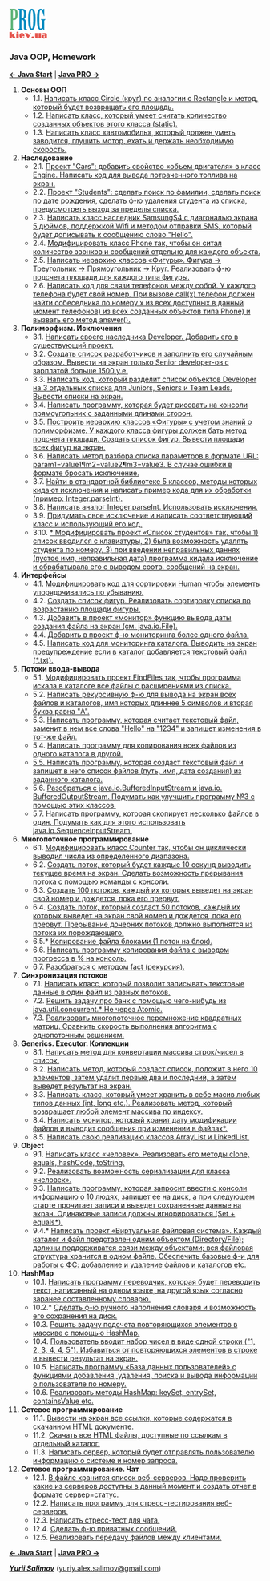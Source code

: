 [![Prog.kiev.ua](logo.png)](https://prog.kiev.ua)

<h3>Java OOP, Homework</h3>

[**<- Java Start**](https://github.com/YuriiSalimov/Prog.kiev.ua-JavaStart)
|
[**Java PRO ->**](https://github.com/YuriiSalimov/Prog.kiev.ua-JavaPRO)

<ol>
<li><strong>Основы ООП</strong>
    <ul>
        <li> 1.1. 
            <a href="/src/main/java/com/yurii/salimov/lesson01/task01">
                Написать класс Circle (круг) по аналогии с Rectangle и метод, который будет возвращать его площадь.
            </a>
        </li>
        <li> 1.2. 
            <a href="/src/main/java/com/yurii/salimov/lesson01/task02">
                Написать класс, который умеет считать количество созданных объектов этого класса (static).
            </a>
        </li>
        <li> 1.3. 
            <a href="/src/main/java/com/yurii/salimov/lesson01/task03">
                Написать класс «автомобиль», который должен уметь заводится, глушить мотор, ехать и держать необходимую скорость.
            </a>
        </li>
    </ul>
</li>

<li><strong>Наследование</strong>
    <ul>
        <li> 2.1. 
            <a href="/src/main/java/com/yurii/salimov/lesson02/task01">
                Проект "Cars": добавить свойство «объем двигателя» в класс Engine. Написать код для вывода потраченного топлива на экран.
            </a>
        </li>
        <li> 2.2. 
            <a href="/src/main/java/com/yurii/salimov/lesson02/task02">
                Проект "Students": сделать поиск по фамилии, сделать поиск по дате рождения, сделать ф-ю удаления студента из списка, предусмотреть выход за пределы списка.
            </a>
        </li>
        <li> 2.3. 
            <a href="/src/main/java/com/yurii/salimov/lesson02/task03_04_06">
                Написать класс наследник SamsungS4 с диагональю экрана 5 дюймов, поддержкой Wifi и методом отправки SMS, который будет дописывать к сообщению слово "Hello".
            </a>
        </li>
        <li> 2.4.
            <a href="/src/main/java/com/yurii/salimov/lesson02/task03_04_06">
                Модифицировать класс Phone так, чтобы он ситал количество звонков и сообщений отдельно для каждого объекта.
            </a>
        </li>
        <li> 2.5. 
            <a href="/src/main/java/com/yurii/salimov/lesson02/task05">
                Написать иерархию классов «Фигуры». Фигура → Треугольник → Прямоугольник → Круг. Реализовать ф-ю подсчета площади для каждого типа фигуры.
            </a>
        </li>
        <li> 2.6. 
            <a href="/src/main/java/com/yurii/salimov/lesson02/task03_04_06">
                Написать код для связи телефонов между собой. У каждого телефона будет свой номер. При вызове call(x) телефон должен найти собеседника по номеру x из всех доступных в данный момент телефонов) из всех созданных объектов типа Phone) и вызвать его метод answer().
            </a>
        </li>
    </ul>
</li>

<li><strong>Полиморфизм. Исключения</strong>
    <ul>
        <li> 3.1. 
            <a href="/src/main/java/com/yurii/salimov/lesson03/task01_02_03">
                Написать своего наследника Developer. Добавить его в существующий проект.
            </a>
        </li>
        <li> 3.2. 
            <a href="/src/main/java/com/yurii/salimov/lesson03/task01_02_03">
                Создать список разработчиков и заполнить его случайным образом. Вывести на экран только Senior developer-ов с зарплатой больше 1500 у.е.
            </a>
        </li>
        <li> 3.3. 
            <a href="/src/main/java/com/yurii/salimov/lesson03/task01_02_03">
                Написать код, который разделит список объектов Developer на 3 отдельных списка для Juniors, Seniors и Team Leads. Вывести списки на экран.
            </a>
        </li>
        <li> 3.4. 
            <a href="/src/main/java/com/yurii/salimov/lesson03/task04">
                Написать программу, которая будет рисовать на консоли прямоугольник с заданными длинами сторон.
            </a>
        </li>
        <li> 3.5. 
            <a href="/src/main/java/com/yurii/salimov/lesson03/task05">
                Построить иерархию классов «Фигуры» с учетом знаний о полиморфизме. У каждого класса фигуры должен бать метод подсчета площади. Создать список фигур. Вывести площади всех фигур на экран.
            </a>
        </li>
        <li> 3.6. 
            <a href="/src/main/java/com/yurii/salimov/lesson03/task06">
                Написать метод разбора списка параметров в формате URL: param1=value1&param2=value2&param3=value3. В случае ошибки в формате бросать исключение.
            </a>
        </li>
        <li> 3.7. 
            <a href="/src/main/java/com/yurii/salimov/lesson03/task07">
                Найти в стандартной библиотеке 5 классов, методы которых кидают исключения и написать пример кода для их обработки (пример: Integer.parseInt).
            </a>
        </li>
        <li> 3.8. 
            <a href="/src/main/java/com/yurii/salimov/lesson03/task08">
                Написать аналог Integer.parseInt. Использовать исключения.
            </a>
        </li>
        <li> 3.9. 
            <a href="/src/main/java/com/yurii/salimov/lesson03/task09">
                Придумать свое исключение и написать соответствующий класс и использующий его код.
            </a>
        </li>
        <li> 3.10. 
            <a href="/src/main/java/com/yurii/salimov/lesson03/task10">
                * Модифицировать проект «Список студентов» так, чтобы 1) список вводился с клавиатуры, 2) была возможность удалять студента по номеру, 3) при введении неправильных даннях (пустое имя, неправильная дата) программа кидала исключение и обрабатывала его с выводом соотв. сообщений на экран.
            </a>
        </li>
    </ul>
</li>

<li><strong>Интерфейсы</strong>
    <ul>
        <li> 4.1. 
            <a href="/src/main/java/com/yurii/salimov/lesson04/task01">
                Модифицировать код для сортировки Human чтобы элементы упорядочивались по убыванию.
            </a>
        </li>
        <li> 4.2. 
            <a href="/src/main/java/com/yurii/salimov/lesson04/task02">
                Создать список фигур. Реализовать сортировку списка по возрастанию площади фигуры.
            </a>
        </li>
        <li> 4.3. 
            <a href="/src/main/java/com/yurii/salimov/lesson04/task03_04_05">
                Добавить в проект «монитор» функцию вывода даты создания файла на экран (см. java.io.File).
            </a>
        </li>
        <li> 4.4. 
            <a href="/src/main/java/com/yurii/salimov/lesson04/task03_04_05">
                Добавить в проект ф-ю мониторинга более одного файла.
            </a>
        </li>
        <li> 4.5. 
            <a href="/src/main/java/com/yurii/salimov/lesson04/task03_04_05">
                Написать код для мониторинга каталога. Выводить на экран предупреждение если в каталог добавляется текстовый файл (*.txt).
            </a>
        </li>
    </ul>
</li>

<li><strong>Потоки ввода-вывода</strong>
    <ul>
        <li> 5.1. 
            <a href="/src/main/java/com/yurii/salimov/lesson05/task01">
                Модифицировать проект FindFiles так, чтобы программа искала в каталоге все файлы с расширениями из списка.
            </a>
        </li>
        <li> 5.2. 
            <a href="/src/main/java/com/yurii/salimov/lesson05/task02">
                Написать рекурсивную ф-ю для вывода на экран всех файлов и каталогов, имя которых длиннее 5 символов и вторая буква равна "A".
            </a>
        </li>
        <li> 5.3. 
            <a href="/src/main/java/com/yurii/salimov/lesson05/task03">
                Написать программу, которая считает текстовый файл, заменит в нем все слова "Hello" на "1234" и запишет изменения в тот-же файл.
            </a>
        </li>
        <li> 5.4. 
            <a href="/src/main/java/com/yurii/salimov/lesson05/task04_05">
                Написать программу для копирования всех файлов из одного каталога в другой.</li>
        <li> 5.5. 
            <a href="/src/main/java/com/yurii/salimov/lesson05/task04_05">
                Написать программу, которая создаст текстовый файл и запишет в него список файлов (путь, имя, дата создания) из заданного каталога.
            </a>
        </li>
        <li> 5.6. 
            <a href="/src/main/java/com/yurii/salimov/lesson05/task06">
                Разобраться с java.io.BufferedInputStream и java.io. BufferedOutputStream. Подумать как улучшить программу №3 с помощью этих классов.
            </a>
        </li>
        <li> 5.7. 
            <a href="/src/main/java/com/yurii/salimov/lesson05/task07">
                Написать программу, которая скопирует несколько файлов в один. Подумать как для этого использовать java.io.SequenceInputStream.
            </a>
        </li>
    </ul>
</li>

<li><strong>Многопоточное программирование</strong>
    <ul>
        <li> 6.1. 
            <a href="/src/main/java/com/yurii/salimov/lesson06/task01">
                Модифицировать класс Counter так, чтобы он циклически выводил числа из определенного диапазона.
            </a>
        </li>
        <li> 6.2. 
            <a href="/src/main/java/com/yurii/salimov/lesson06/task02">
                Создать поток, который будет каждые 10 секунд выводить текущее время на экран. Сделать возможность прерывания потока с помощью команды с консоли.
            </a>
        </li>
        <li> 6.3. 
            <a href="/src/main/java/com/yurii/salimov/lesson06/task03">
                Создать 100 потоков, каждый их которых выведет на экран свой номер и дождется, пока его прервут.
            </a>
        </li>
        <li> 6.4. 
            <a href="/src/main/java/com/yurii/salimov/lesson06/task04">
                Создать поток, который создаст 50 потоков, каждый их которых выведет на экран свой номер и дождется, пока его прервут. Прерывание дочерних потоков должно выполнятся из потока их порождающего.
            </a>
        </li>
        <li> 6.5.* 
            <a href="/src/main/java/com/yurii/salimov/lesson06/task05">
                Копирование файла блоками (1 поток на блок).
            </a>
        </li>
        <li> 6.6. 
            <a href="/src/main/java/com/yurii/salimov/lesson06/task06">
                Написать программу копирования файла с выводом прогресса в % на консоль.
            </a>
        </li>
        <li> 6.7. 
            <a href="/src/main/java/com/yurii/salimov/lesson06/task07">
                Разобраться с методом fact (рекурсия).
            </a>
        </li>
    </ul>
</li>

<li><strong>Синхронизация потоков</strong>
    <ul>
        <li> 7.1. 
            <a href="/src/main/java/com/yurii/salimov/lesson07/task01">
                Написать класс, который позволит записывать текстовые данные в один файл из разных потоков.
            </a>
        </li>
        <li> 7.2. 
            <a href="/src/main/java/com/yurii/salimov/lesson07/task02">
                Решить задачу про банк с помощью чего-нибудь из java.util.concurrent.* Не через Atomic.
            </a>
        </li>
        <li> 7.3. 
            <a href="/src/main/java/com/yurii/salimov/lesson07/task03">
                Реализовать многопоточное перемножение квадратных матриц. Сравнить скорость выполнения алгоритма с однопоточным решением.
            </a>
        </li>
    </ul>
</li>

<li><strong>Generics. Executor. Коллекции</strong>
    <ul>
        <li> 8.1. 
            <a href="/src/main/java/com/yurii/salimov/lesson08/task01">
                Написать метод для конвертации массива строк/чисел в список.
            </a>
        </li>
        <li> 8.2. 
            <a href="/src/main/java/com/yurii/salimov/lesson08/task02">
                Написать метод, который создаст список, положит в него 10 элементов, затем удалит первые два и последний, а затем выведет результат на экран.
            </a>
        </li>
        <li> 8.3. 
            <a href="/src/main/java/com/yurii/salimov/lesson08/task03">
                Написать класс, который умеет хранить в себе масив любых типов данных (int, long etc.). Реализовать метод, который возвращает любой элемент массива по индексу.
            </a>
        </li>
        <li> 8.4. 
            <a href="/src/main/java/com/yurii/salimov/lesson08/task04">
                Написать монитор, который хранит дату модификации файлов и выводит сообщения при изменении в файлах*.
            </a>
        </li>
        <li> 8.5. 
            <a href="/src/main/java/com/yurii/salimov/lesson08/task05">
                Написать свою реализацию классов ArrayList и LinkedList.
            </a>
        </li>
    </ul>
</li>

<li><strong>Object</strong>
    <ul>
        <li> 9.1. 
            <a href="/src/main/java/com/yurii/salimov/lesson09/task01_02_03">
                Написать класс «человек». Реализовать его методы clone, equals, hashCode, toString.
            </a>
        </li>
        <li> 9.2. 
            <a href="/src/main/java/com/yurii/salimov/lesson09/task001_02_03">
                Реализовать возможность сериализации для класса «человек».
            </a>
        </li>
        <li> 9.3. 
            <a href="/src/main/java/com/yurii/salimov/lesson09/task01_02_03">
                Написать программу, которая запросит ввести с консоли информацию о 10 людях, запишет ее на диск, а при следующем старте прочитает записи и выведет сохраненные данные на экран. Одинаковые записи должны игнорироваться (Set + equals*).
            </a>
        </li>
        <li> 9.4.* 
            <a href="/src/main/java/com/yurii/salimov/lesson09/task04">
                Написать проект «Виртуальная файловая система». Каждый каталог и файл представлен одним объектом (Directory/File); должны поддерживатся связи между объектами; вся файловая структура хранится в одном файле. Обеспечить базовые ф-и для работы с ФС: добавление и удаление файлов и каталогов etc.
            </a>
        </li>
    </ul>

<li><strong>HashMap</strong>
    <ul>
        <li> 10.1. 
            <a href="/src/main/java/com/yurii/salimov/lesson10/task01_02">
                Написать программу переводчик, которая будет переводить текст, написанный на одном языке, на другой язык согласно заранее составленному словарю.
            </a>
        </li>
        <li> 10.2.*
            <a href="/src/main/java/com/yurii/salimov/lesson10/task01_02">
                Сделать ф-ю ручного наполнения словаря и возможность его сохранения на диск.
            </a>
        </li>
        <li> 10.3. 
            <a href="/src/main/java/com/yurii/salimov/lesson10/task03_04">
                Решить задачу подсчета повторяющихся элементов в массиве с помощью HashMap.
            </a>
        </li>
        <li> 10.4. 
            <a href="/src/main/java/com/yurii/salimov/lesson10/task03_04">
                Пользователь вводит набор чисел в виде одной строки ("1, 2, 3, 4, 4, 5"). Избавиться от повторяющихся элементов в строке и вывести результат на экран.
            </a>
        </li>
        <li> 10.5. 
            <a href="/src/main/java/com/yurii/salimov/lesson10/task05">
                Написать программу «База данных пользователей» с функциями добавления, удаления, поиска и вывода информации о пользователе по номеру.
            </a>
        </li>
        <li> 10.6. 
            <a href="/src/main/java/com/yurii/salimov/lesson10/task06">
                Реализовать методы HashMap: keySet, entrySet, containsValue etc.
            </a>
        </li>
    </ul>
</li>

<li><strong>Сетевое программирование</strong>
    <ul>
        <li> 11.1. 
            <a href="/src/main/java/com/yurii/salimov/lesson11/task01">
                Вывести на экран все ссылки, которые содержатся в скачанном HTML документе.
            </a>
        </li>
        <li> 11.2. 
            <a href="/src/main/java/com/yurii/salimov/lesson11/task02">
                Скачать все HTML файлы, доступные по ссылкам в отдельный каталог.
            </a>
        </li>
        <li> 11.3. 
            <a href="/src/main/java/com/yurii/salimov/lesson11/task03">
                Написать сервер, который будет отправлять пользователю информацию о системе и номер запроса.
            </a>
        </li>
    </ul>
</li>

<li><strong>Сетевое программирование. Чат</strong>
    <ul>
        <li> 12.1. 
            <a href="/src/main/java/com/yurii/salimov/lesson12/task01">
                В файле хранится список веб-серверов. Надо проверить какие из серверов доступны в данный момент и создать отчет в формате сервер=статус.
            </a>
        </li>
        <li> 12.2. 
            <a href="/src/main/java/com/yurii/salimov/lesson12/task02">
                Написать программу для стресс-тестирования веб-серверов.
            </a>
        </li>
        <li> 12.3. 
            <a href="/src/main/java/com/yurii/salimov/lesson12/task03">
                Написать стресс-тест для чата.
            </a>
        </li>
        <li> 12.4. 
            <a href="/src/main/java/com/yurii/salimov/lesson12/task04">
                Сделать ф-ю приватных сообщений.
            </a>
        </li>
        <li> 12.5. 
            <a href="/src/main/java/com/yurii/salimov/lesson12/task04">
                Реализовать передачу файлов между клиентами.
            </a>
        </li>
    </ul>
</li>
</ol>

[**<- Java Start**](https://github.com/YuriiSalimov/Prog.kiev.ua-JavaStart)
|
[**Java PRO ->**](https://github.com/YuriiSalimov/Prog.kiev.ua-JavaPRO)

[_**Yurii Salimov**_](https://www.linkedin.com/in/yurii-salimov)
([yuriy.alex.salimov@gmail.com](mailto:yuriy.alex.salimov@gmail.com))
